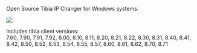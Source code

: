Open Source Tibia IP Changer for Windows systems.

<a href='http://img714.imageshack.us/i/ipchanger.png/' title='ImageShack - Image And Video Hosting'><img src='http://img714.imageshack.us/img714/9426/ipchanger.png' border='0' /></a>

Includes tibia client versions:<br>
7.60, 7.90, 7.91, 7.92, 8.00, 8.10, 8.11, 8.20, 8.21, 8.22, 8.30, 8.31, 8.40, 8.41, 8.42, 8.50, 8.52, 8.53, 8.54, 8.55, 8.57, 8.60, 8.61, 8.62, 8.70, 8.71